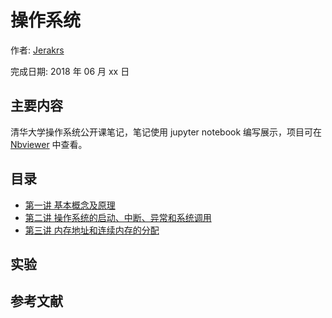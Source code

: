 # 操作系统

作者: [Jerakrs](http://jerakrs.com/)

完成日期: 2018 年 06 月 xx 日

## 主要内容

清华大学操作系统公开课笔记，笔记使用 jupyter notebook 编写展示，项目可在 [Nbviewer]() 中查看。

## 目录

* [第一讲 基本概念及原理](http://nbviewer.jupyter.org/github/JeraKrs/Notes/blob/master/Operating%20System/Chapter01.ipynb)
* [第二讲 操作系统的启动、中断、异常和系统调用](http://nbviewer.jupyter.org/github/JeraKrs/Notes/blob/master/Operating%20System/Chapter02.ipynb)
* [第三讲 内存地址和连续内存的分配](http://nbviewer.jupyter.org/github/JeraKrs/Notes/blob/master/Operating%20System/Chapter03.ipynb)


## 实验

## 参考文献
